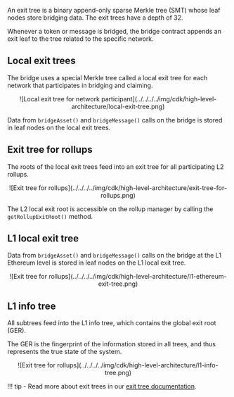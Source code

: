 An exit tree is a binary append-only sparse Merkle tree (SMT) whose leaf nodes store bridging data. The exit trees have a depth of 32.

Whenever a token or message is bridged, the bridge contract appends an exit leaf to the tree related to the specific network.

## Local exit trees

The bridge uses a special Merkle tree called a local exit tree for each network that participates in bridging and claiming. 

<center>
![Local exit tree for network participant](../../../../img/cdk/high-level-architecture/local-exit-tree.png)
</center>

Data from `bridgeAsset()` and `bridgeMessage()` calls on the bridge is stored in leaf nodes on the local exit trees. 

## Exit tree for rollups

The roots of the local exit trees feed into an exit tree for all participating L2 rollups.

<center>
![Exit tree for rollups](../../../../img/cdk/high-level-architecture/exit-tree-for-rollups.png)
</center>

The L2 local exit root is accessible on the rollup manager by calling the `getRollupExitRoot()` method.

## L1 local exit tree

Data from `bridgeAsset()` and `bridgeMessage()` calls on the bridge at the L1 Ethereum level is stored in leaf nodes on the L1 local exit tree.

<center>
![Exit tree for rollups](../../../../img/cdk/high-level-architecture/l1-ethereum-exit-tree.png)
</center>

## L1 info tree

All subtrees feed into the L1 info tree, which contains the global exit root (GER). 

The GER is the fingerprint of the information stored in all trees, and thus represents the true state of the system.

<center>
![Exit tree for rollups](../../../../img/cdk/high-level-architecture/l1-info-tree.png)
</center>

!!! tip
    - Read more about exit trees in our [exit tree documentation](../../protocol/zkevm-bridge/exit-tree.md).
    